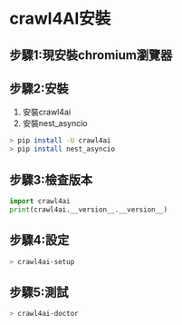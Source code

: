 # crawl4AI安裝

## 步驟1:現安裝chromium瀏覽器

## 步驟2:安裝
1. 安裝crawl4ai
2. 安裝nest_asyncio

```bash
> pip install -U crawl4ai
> pip install nest_asyncio
```

## 步驟3:檢查版本

```python
import crawl4ai
print(crawl4ai.__version__.__version__)
```

## 步驟4:設定

```bash
> crawl4ai-setup
```

## 步驟5:測試

```bash
> crawl4ai-doctor
```
